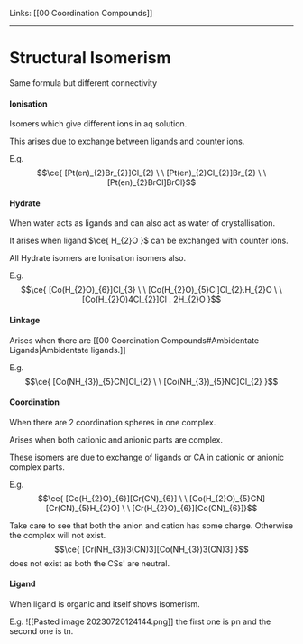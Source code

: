 Links: [[00 Coordination Compounds]]
___
# Structural Isomerism
Same formula but different connectivity

#### Ionisation 
Isomers which give different ions in aq solution. 

This arises due to exchange between ligands and counter ions. 

E.g. 
$$\ce{ [Pt(en)_{2}Br_{2}]Cl_{2} \ \ [Pt(en)_{2}Cl_{2}]Br_{2} \ \ [Pt(en)_{2}BrCl]BrCl}$$

#### Hydrate
When water acts as ligands and can also act as water of crystallisation. 

It arises when ligand $\ce{ H_{2}O }$ can be exchanged with counter ions. 

All Hydrate isomers are Ionisation isomers also.

E.g.
$$\ce{ [Co(H_{2}O)_{6}]Cl_{3} \ \ [Co(H_{2}O)_{5}Cl]Cl_{2}.H_{2}O \ \ [Co(H_{2}O)4Cl_{2}]Cl . 2H_{2}O }$$

#### Linkage
Arises when there are [[00 Coordination Compounds#Ambidentate Ligands|Ambidentate ligands.]] 

E.g.
$$\ce{ [Co(NH_{3})_{5}CN]Cl_{2} \ \ [Co(NH_{3})_{5}NC]Cl_{2} }$$

#### Coordination 
When there are 2 coordination spheres in one complex.

Arises when both cationic and anionic parts are complex. 

These isomers are due to exchange of ligands or CA in cationic or anionic complex parts. 

E.g.
$$\ce{ [Co(H_{2}O)_{6}][Cr(CN)_{6}] \ \ [Co(H_{2}O)_{5}CN][Cr(CN)_{5}H_{2}O] \ \ [Cr(H_{2}O)_{6}][Co(CN)_{6}]}$$

Take care to see that both the anion and cation has some charge. Otherwise the complex will not exist. 
$$\ce{ [Cr(NH_{3})3(CN)3][Co(NH_{3})3(CN)3] }$$
does not exist as both the CSs' are neutral. 

#### Ligand
When ligand is organic and itself shows isomerism. 

E.g.
![[Pasted image 20230720124144.png]]
the first one is pn and the second one is tn.